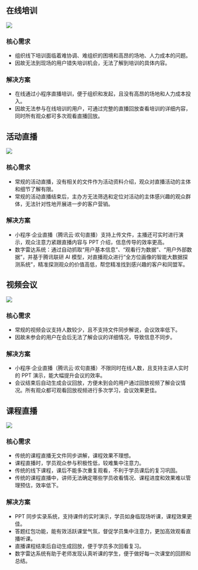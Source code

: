 ## 在线培训
![](https://main.qcloudimg.com/raw/b6ea8a8ca8efdfbf564b9367cea278fb.png)

### 核心需求
- 组织线下培训面临着难协调、难组织的困境和高昂的场地、人力成本的问题。
- 因故无法到现场的用户错失培训机会，无法了解到培训的具体内容。

### 解决方案
- 在线通过小程序直播培训，便于组织和发起，且没有高昂的场地和人力成本投入。
- 因故无法参与在线培训的用户，可通过完整的直播回放查看培训的详细内容，同时所有观众都可多次观看直播回放。

## 活动直播
![](https://main.qcloudimg.com/raw/751275787fd442dd1e567289f10ad4c0.png)

### 核心需求
- 常规的活动直播，没有相关的文件作为活动资料介绍，观众对直播活动的主体和细节了解有限。
- 常规的活动直播结束后，主办方无法筛选和定位对活动的主体感兴趣的观众群体，无法针对性地开展进一步的客户营销。

### 解决方案
- 小程序·企业直播（腾讯云·欢句直播）支持上传文件，主播还可实时进行演示，观众注意力紧跟直播内容与 PPT 介绍，信息传导的效率更高。
- 数字雷达系统：通过自动抓取“用户基本信息”、“观看行为数据”、“用户外部数据”，并基于腾讯联研 AI 模型，对直播观众进行“全方位画像的智能大数据探测系统”，精准探测观众的价值高低，帮您精准找到感兴趣的客户和同盟军。


## 视频会议
![](https://main.qcloudimg.com/raw/61925b6a7fbb637d177435e232888dfd.png)

### 核心需求
- 常规的视频会议支持人数较少，且不支持文件同步解说，会议效率低下。
- 因故未参会的用户在会后无法了解会议的详细情况，导致信息不同步。

### 解决方案
- 小程序·企业直播（腾讯云·欢句直播）不限同时在线人数，且支持主讲人实时的 PPT 演示，能大幅提升会议的效率。
- 会议结束后自动生成会议回放，方便未到会的用户通过回放视频了解会议情况。所有观众都可观看回放视频进行多次学习，会议效果更佳。


## 课程直播
![](https://main.qcloudimg.com/raw/748491864597d0eedcc39ee2d625de47.png)

### 核心需求
- 传统的课程直播无文件同步讲解，课程效果不理想。
- 课程直播时，学员观众参与积极性低，较难集中注意力。
- 传统的线下课程，课后不能多次重复观看，不利于学员课后的复习巩固。
- 传统的课程直播中，讲师无法确定哪些学员收看情况、课程进度和效果难以管理预估，效率低下。

### 解决方案
- PPT 同步实录系统，支持课件的实时演示，学员如身临现场听课，课程效果更佳。
- 答题红包功能，能有效活跃课堂气氛，督促学员集中注意力，更加高效观看直播听课。
- 直播课程结束后自动生成回放，便于学员多次回看复习。
- 数字雷达系统有助于老师发现认真听课的学生，便于做好每一次课堂的回顾和总结。


